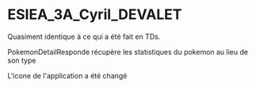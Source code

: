 # ESIEA_3A_Cyril_DEVALET

Quasiment identique à ce qui a été fait en TDs.

PokemonDetailResponde récupère les statistiques du pokemon au lieu de son type

L'icone de l'application a été changé

